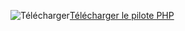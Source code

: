![Télécharger](../ssdt/media/download.png)[Télécharger le pilote PHP](../connect/php/download-drivers-php-sql-server.md)
